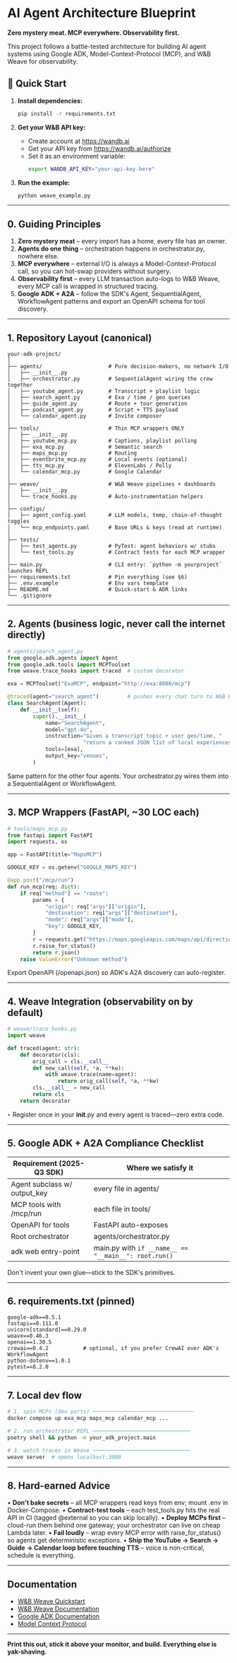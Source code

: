 # AI Agent Architecture Blueprint

**Zero mystery meat. MCP everywhere. Observability first.**

This project follows a battle-tested architecture for building AI agent systems using Google ADK, Model-Context-Protocol (MCP), and W&B Weave for observability.

## 🚀 Quick Start

1. **Install dependencies:**
   ```bash
   pip install -r requirements.txt
   ```

2. **Get your W&B API key:**
   - Create account at https://wandb.ai
   - Get your API key from https://wandb.ai/authorize
   - Set it as an environment variable:
     ```bash
     export WANDB_API_KEY="your-api-key-here"
     ```

3. **Run the example:**
   ```bash
   python weave_example.py
   ```

---

## 0. Guiding Principles

1. **Zero mystery meat** – every import has a home, every file has an owner.
2. **Agents do one thing** – orchestration happens in orchestrator.py, nowhere else.
3. **MCP everywhere** – external I/O is always a Model-Context-Protocol call, so you can hot-swap providers without surgery.
4. **Observability first** – every LLM transaction auto-logs to W&B Weave, every MCP call is wrapped in structured tracing.
5. **Google ADK + A2A** – follow the SDK's Agent, SequentialAgent, WorkflowAgent patterns and export an OpenAPI schema for tool discovery.

---

## 1. Repository Layout (canonical)

```
your-adk-project/
│
├── agents/                     # Pure decision-makers, no network I/O
│   ├── __init__.py
│   ├── orchestrator.py         # SequentialAgent wiring the crew together
│   ├── youtube_agent.py        # Transcript + playlist logic
│   ├── search_agent.py         # Exa / time / geo queries
│   ├── guide_agent.py          # Route + tour generation
│   ├── podcast_agent.py        # Script + TTS payload
│   └── calendar_agent.py       # Invite composer
│
├── tools/                      # Thin MCP wrappers ONLY
│   ├── __init__.py
│   ├── youtube_mcp.py          # Captions, playlist polling
│   ├── exa_mcp.py              # Semantic search
│   ├── maps_mcp.py             # Routing
│   ├── eventbrite_mcp.py       # Local events (optional)
│   ├── tts_mcp.py              # ElevenLabs / Polly
│   └── calendar_mcp.py         # Google Calendar
│
├── weave/                      # W&B Weave pipelines + dashboards
│   ├── __init__.py
│   └── trace_hooks.py          # Auto-instrumentation helpers
│
├── configs/
│   ├── agent_config.yaml       # LLM models, temp, chain-of-thought toggles
│   └── mcp_endpoints.yaml      # Base URLs & keys (read at runtime)
│
├── tests/
│   ├── test_agents.py          # PyTest: agent behaviors w/ stubs
│   └── test_tools.py           # Contract tests for each MCP wrapper
│
├── main.py                     # CLI entry: `python -m yourproject` launches REPL
├── requirements.txt            # Pin everything (see §6)
├── .env.example                # Env vars template
├── README.md                   # Quick-start & ADR links
└── .gitignore
```

---

## 2. Agents (business logic, never call the internet directly)

```python
# agents/search_agent.py
from google.adk.agents import Agent
from google.adk.tools import MCPToolset
from weave.trace_hooks import traced  # custom decorator

exa = MCPToolset("ExaMCP", endpoint="http://exa:8000/mcp")

@traced(agent="search_agent")         # pushes every chat turn to W&B Weave
class SearchAgent(Agent):
    def __init__(self):
        super().__init__(
            name="SearchAgent",
            model="gpt-4o",
            instruction="Given a transcript topic + user geo/time, "
                        "return a ranked JSON list of local experiences.",
            tools=[exa],
            output_key="venues",
        )
```

Same pattern for the other four agents. Your orchestrator.py wires them into a SequentialAgent or WorkflowAgent.

---

## 3. MCP Wrappers (FastAPI, ~30 LOC each)

```python
# tools/maps_mcp.py
from fastapi import FastAPI
import requests, os

app = FastAPI(title="MapsMCP")

GOOGLE_KEY = os.getenv("GOOGLE_MAPS_KEY")

@app.post("/mcp/run")
def run_mcp(req: dict):
    if req["method"] == "route":
        params = {
            "origin": req["args"]["origin"],
            "destination": req["args"]["destination"],
            "mode": req["args"]["mode"],
            "key": GOOGLE_KEY,
        }
        r = requests.get("https://maps.googleapis.com/maps/api/directions/json", params=params)
        r.raise_for_status()
        return r.json()
    raise ValueError("Unknown method")
```

Export OpenAPI (/openapi.json) so ADK's A2A discovery can auto-register.

---

## 4. Weave Integration (observability on by default)

```python
# weave/trace_hooks.py
import weave

def traced(agent: str):
    def decorator(cls):
        orig_call = cls.__call__
        def new_call(self, *a, **kw):
            with weave.trace(name=agent):
                return orig_call(self, *a, **kw)
        cls.__call__ = new_call
        return cls
    return decorator
```

‣ Register once in your __init__.py and every agent is traced—zero extra code.

---

## 5. Google ADK + A2A Compliance Checklist

| Requirement (2025-Q3 SDK) | Where we satisfy it |
|---------------------------|---------------------|
| Agent subclass w/ output_key | every file in agents/ |
| MCP tools with /mcp/run | each file in tools/ |
| OpenAPI for tools | FastAPI auto-exposes |
| Root orchestrator | agents/orchestrator.py |
| adk web entry-point | main.py with `if __name__ == "__main__": root.run()` |

Don't invent your own glue—stick to the SDK's primitives.

---

## 6. requirements.txt (pinned)

```
google-adk==0.5.1
fastapi==0.111.0
uvicorn[standard]==0.29.0
weave==0.46.3
openai==1.30.5
crewai==0.4.2           # optional, if you prefer CrewAI over ADK's WorkflowAgent
python-dotenv==1.0.1
pytest==8.2.0
```

---

## 7. Local dev flow

```bash
# 1. spin MCPs (dev ports) ────────────────────────────────
docker compose up exa_mcp maps_mcp calendar_mcp ...

# 2. run orchestrator REPL ───────────────────────────────
poetry shell && python -m your_adk_project.main

# 3. watch traces in Weave ───────────────────────────────
weave server  # opens localhost:3000
```

---

## 8. Hard-earned Advice

• **Don't bake secrets** – all MCP wrappers read keys from env; mount .env in Docker-Compose.
• **Contract-test tools** – each test_tools.py hits the real API in CI (tagged @external so you can skip locally).
• **Deploy MCPs first** – cloud-run them behind one gateway; your orchestrator can live on cheap Lambda later.
• **Fail loudly** – wrap every MCP error with raise_for_status() so agents get deterministic exceptions.
• **Ship the YouTube → Search → Guide → Calendar loop before touching TTS** – voice is non-critical, schedule is everything.

---

## Documentation

- [W&B Weave Quickstart](https://weave-docs.wandb.ai/quickstart)
- [W&B Weave Documentation](https://weave-docs.wandb.ai/)
- [Google ADK Documentation](https://developers.google.com/adk)
- [Model Context Protocol](https://modelcontextprotocol.io/)

---

**Print this out, stick it above your monitor, and build. Everything else is yak-shaving.**
